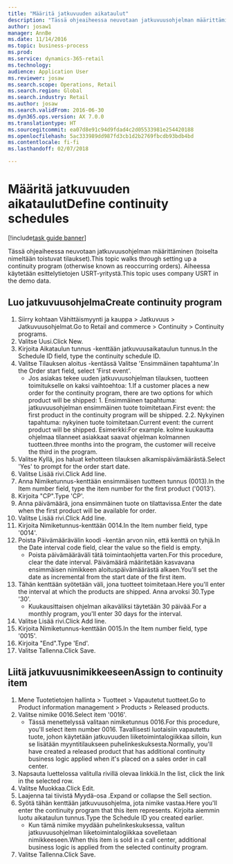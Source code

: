```yaml
--- 
title: "Määritä jatkuvuuden aikataulut"
description: "Tässä ohjeaiheessa neuvotaan jatkuvuusohjelman määrittäminen (toiselta nimeltään toistuvat tilaukset)."
author: josaw1
manager: AnnBe
ms.date: 11/14/2016
ms.topic: business-process
ms.prod: 
ms.service: dynamics-365-retail
ms.technology: 
audience: Application User
ms.reviewer: josaw
ms.search.scope: Operations, Retail
ms.search.region: Global
ms.search.industry: Retail
ms.author: josaw
ms.search.validFrom: 2016-06-30
ms.dyn365.ops.version: AX 7.0.0
ms.translationtype: HT
ms.sourcegitcommit: ea07d8e91c94d9fdad4c2d05533981e254420188
ms.openlocfilehash: 5ac333989dd987fd3cb1d2b2769fbcdb93bdb4bd
ms.contentlocale: fi-fi
ms.lasthandoff: 02/07/2018

---
```

# <a name="define-continuity-schedules"></a><span data-ttu-id="99f56-103">Määritä jatkuvuuden aikataulut</span><span class="sxs-lookup"><span data-stu-id="99f56-103">Define continuity schedules</span></span>

[!include[task guide banner](../includes/task-guide-banner.md)]

<span data-ttu-id="99f56-104">Tässä ohjeaiheessa neuvotaan jatkuvuusohjelman määrittäminen (toiselta nimeltään toistuvat tilaukset).</span><span class="sxs-lookup"><span data-stu-id="99f56-104">This topic walks through setting up a continuity program (otherwise known as reoccurring orders).</span></span> <span data-ttu-id="99f56-105">Aiheessa käytetään esittelytietojen USRT-yritystä.</span><span class="sxs-lookup"><span data-stu-id="99f56-105">This topic uses company USRT in the demo data.</span></span>


## <a name="create-continuity-program"></a><span data-ttu-id="99f56-106">Luo jatkuvuusohjelma</span><span class="sxs-lookup"><span data-stu-id="99f56-106">Create continuity program</span></span>
1. <span data-ttu-id="99f56-107">Siirry kohtaan Vähittäismyynti ja kauppa > Jatkuvuus > Jatkuvuusohjelmat.</span><span class="sxs-lookup"><span data-stu-id="99f56-107">Go to Retail and commerce > Continuity > Continuity programs.</span></span>
2. <span data-ttu-id="99f56-108">Valitse Uusi.</span><span class="sxs-lookup"><span data-stu-id="99f56-108">Click New.</span></span>
3. <span data-ttu-id="99f56-109">Kirjoita Aikataulun tunnus -kenttään jatkuvuusaikataulun tunnus.</span><span class="sxs-lookup"><span data-stu-id="99f56-109">In the Schedule ID field, type the continuity schedule ID.</span></span>
4. <span data-ttu-id="99f56-110">Valitse Tilauksen aloitus -kentässä Valitse 'Ensimmäinen tapahtuma'.</span><span class="sxs-lookup"><span data-stu-id="99f56-110">In the Order start field, select 'First event'.</span></span>
    * <span data-ttu-id="99f56-111">Jos asiakas tekee uuden jatkuvuusohjelman tilauksen, tuotteen toimitukselle on kaksi vaihtoehtoa: 1.</span><span class="sxs-lookup"><span data-stu-id="99f56-111">If a customer places a new order for the continuity program, there are two options for which product will be shipped:  1.</span></span> <span data-ttu-id="99f56-112">Ensimmäinen tapahtuma: jatkuvuusohjelman ensimmäinen tuote toimitetaan.</span><span class="sxs-lookup"><span data-stu-id="99f56-112">First event: the first product in the continuity program will be shipped.</span></span>  <span data-ttu-id="99f56-113">2.</span><span class="sxs-lookup"><span data-stu-id="99f56-113">2.</span></span> <span data-ttu-id="99f56-114">Nykyinen tapahtuma: nykyinen tuote toimitetaan.</span><span class="sxs-lookup"><span data-stu-id="99f56-114">Current event: the current product will be shipped.</span></span> <span data-ttu-id="99f56-115">Esimerkki:</span><span class="sxs-lookup"><span data-stu-id="99f56-115">For example.</span></span> <span data-ttu-id="99f56-116">kolme kuukautta ohjelmaa tilanneet asiakkaat saavat ohjelman kolmannen tuotteen.</span><span class="sxs-lookup"><span data-stu-id="99f56-116">three months into the program, the customer will receive the third in the program.</span></span>  
5. <span data-ttu-id="99f56-117">Valitse Kyllä, jos haluat kehotteen tilauksen alkamispäivämäärästä.</span><span class="sxs-lookup"><span data-stu-id="99f56-117">Select 'Yes' to prompt for the order start date.</span></span>
6. <span data-ttu-id="99f56-118">Valitse Lisää rivi.</span><span class="sxs-lookup"><span data-stu-id="99f56-118">Click Add line.</span></span>
7. <span data-ttu-id="99f56-119">Anna Nimiketunnus-kenttään ensimmäisen tuotteen tunnus (0013).</span><span class="sxs-lookup"><span data-stu-id="99f56-119">In the Item number field, type the item number for the first product ('0013').</span></span>
8. <span data-ttu-id="99f56-120">Kirjoita "CP".</span><span class="sxs-lookup"><span data-stu-id="99f56-120">Type 'CP'.</span></span>
9. <span data-ttu-id="99f56-121">Anna päivämäärä, jona ensimmäinen tuote on tilattavissa.</span><span class="sxs-lookup"><span data-stu-id="99f56-121">Enter the date when the first product will be available for order.</span></span>
10. <span data-ttu-id="99f56-122">Valitse Lisää rivi.</span><span class="sxs-lookup"><span data-stu-id="99f56-122">Click Add line.</span></span>
11. <span data-ttu-id="99f56-123">Kirjoita Nimiketunnus-kenttään 0014.</span><span class="sxs-lookup"><span data-stu-id="99f56-123">In the Item number field, type '0014'.</span></span>
12. <span data-ttu-id="99f56-124">Poista Päivämäärävälin koodi -kentän arvon niin, että kenttä on tyhjä.</span><span class="sxs-lookup"><span data-stu-id="99f56-124">In the Date interval code field, clear the value so the field is empty.</span></span>
    * <span data-ttu-id="99f56-125">Poista päivämääräväli tätä toimintaohjetta varten.</span><span class="sxs-lookup"><span data-stu-id="99f56-125">For this procedure, clear the date interval.</span></span> <span data-ttu-id="99f56-126">Päivämäärä määritetään kasvavana ensimmäisen nimikkeen aloituspäivämäärästä alkaen.</span><span class="sxs-lookup"><span data-stu-id="99f56-126">You'll set the date as incremental from the start date of the first item.</span></span>  
13. <span data-ttu-id="99f56-127">Tähän kenttään syötetään väli, jona tuotteet toimitetaan.</span><span class="sxs-lookup"><span data-stu-id="99f56-127">Here you'll enter the interval at which the products are shipped.</span></span> <span data-ttu-id="99f56-128">Anna arvoksi 30.</span><span class="sxs-lookup"><span data-stu-id="99f56-128">Type '30'.</span></span>
    * <span data-ttu-id="99f56-129">Kuukausittaisen ohjelman aikaväliksi täytetään 30 päivää.</span><span class="sxs-lookup"><span data-stu-id="99f56-129">For a monthly program, you'll enter 30 days for the interval.</span></span>  
14. <span data-ttu-id="99f56-130">Valitse Lisää rivi.</span><span class="sxs-lookup"><span data-stu-id="99f56-130">Click Add line.</span></span>
15. <span data-ttu-id="99f56-131">Kirjoita Nimiketunnus-kenttään 0015.</span><span class="sxs-lookup"><span data-stu-id="99f56-131">In the Item number field, type '0015'.</span></span>
16. <span data-ttu-id="99f56-132">Kirjoita "End".</span><span class="sxs-lookup"><span data-stu-id="99f56-132">Type 'End'.</span></span>
17. <span data-ttu-id="99f56-133">Valitse Tallenna.</span><span class="sxs-lookup"><span data-stu-id="99f56-133">Click Save.</span></span>

## <a name="assign-to-continuity-item"></a><span data-ttu-id="99f56-134">Liitä jatkuvuusnimikkeeseen</span><span class="sxs-lookup"><span data-stu-id="99f56-134">Assign to continuity item</span></span>
1. <span data-ttu-id="99f56-135">Mene Tuotetietojen hallinta > Tuotteet > Vapautetut tuotteet.</span><span class="sxs-lookup"><span data-stu-id="99f56-135">Go to Product information management > Products > Released products.</span></span>
2. <span data-ttu-id="99f56-136">Valitse nimike 0016.</span><span class="sxs-lookup"><span data-stu-id="99f56-136">Select item '0016'.</span></span>
    * <span data-ttu-id="99f56-137">Tässä menettelyssä valitaan nimiketunnus 0016.</span><span class="sxs-lookup"><span data-stu-id="99f56-137">For this procedure, you'll select item number 0016.</span></span> <span data-ttu-id="99f56-138">Tavallisesti luotaisiin vapautettu tuote, johon käytetään jatkuvuuden liiketoimintalogiikkaa silloin, kun se lisätään myyntitilaukseen puhelinkeskuksesta.</span><span class="sxs-lookup"><span data-stu-id="99f56-138">Normally, you'll have created a released product that has additional continuity business logic applied when it's placed on a sales order in call center.</span></span>  
3. <span data-ttu-id="99f56-139">Napsauta luettelossa valitulla rivillä olevaa linkkiä.</span><span class="sxs-lookup"><span data-stu-id="99f56-139">In the list, click the link in the selected row.</span></span>
4. <span data-ttu-id="99f56-140">Valitse Muokkaa.</span><span class="sxs-lookup"><span data-stu-id="99f56-140">Click Edit.</span></span>
5. <span data-ttu-id="99f56-141">Laajenna tai tiivistä Myydä-osa .</span><span class="sxs-lookup"><span data-stu-id="99f56-141">Expand or collapse the Sell section.</span></span>
6. <span data-ttu-id="99f56-142">Syötä tähän kenttään jatkuvuusohjelma, jota nimike vastaa.</span><span class="sxs-lookup"><span data-stu-id="99f56-142">Here you'll enter the continuity program that this item represents.</span></span> <span data-ttu-id="99f56-143">Kirjoita aiemmin luotu aikataulun tunnus.</span><span class="sxs-lookup"><span data-stu-id="99f56-143">Type the Schedule ID you created earlier.</span></span>
    * <span data-ttu-id="99f56-144">Kun tämä nimike myydään puhelinkeskuksessa, valitun jatkuvuusohjelman liiketoimintalogiikkaa sovelletaan nimikkeeseen.</span><span class="sxs-lookup"><span data-stu-id="99f56-144">When this item is sold in a call center, additional business logic is applied from the selected continuity program.</span></span>  
7. <span data-ttu-id="99f56-145">Valitse Tallenna.</span><span class="sxs-lookup"><span data-stu-id="99f56-145">Click Save.</span></span>


